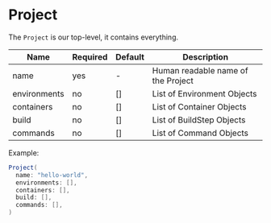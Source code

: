 # Project

The `Project` is our top-level, it contains everything.

| Name         | Required | Default | Description                        |
|--------------|----------|---------|------------------------------------|
| name         | yes      | -       | Human readable name of the Project |
| environments | no       | []      | List of Environment Objects        |
| containers   | no       | []      | List of Container Objects          |
| build        | no       | []      | List of BuildStep Objects          |
| commands     | no       | []      | List of Command Objects            |

Example:
```Java
Project(
  name: "hello-world",
  environments: [],
  containers: [],
  build: [],
  commands: [], 
)
```

